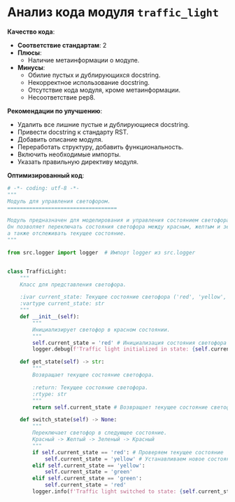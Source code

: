 # Анализ кода модуля `traffic_light`

**Качество кода**:
- **Соответствие стандартам**: 2
- **Плюсы**:
    - Наличие метаинформации о модуле.
- **Минусы**:
    - Обилие пустых и дублирующихся docstring.
    - Некорректное использование docstring.
    - Отсутствие кода модуля, кроме метаинформации.
    - Несоответствие pep8.

**Рекомендации по улучшению**:
- Удалить все лишние пустые и дублирующиеся docstring.
- Привести docstring к стандарту RST.
- Добавить описание модуля.
- Переработать структуру, добавить функциональность.
- Включить необходимые импорты.
- Указать правильную директиву модуля.

**Оптимизированный код**:

```python
# -*- coding: utf-8 -*-
"""
Модуль для управления светофором.
===================================

Модуль предназначен для моделирования и управления состоянием светофора.
Он позволяет переключать состояния светофора между красным, желтым и зеленым, 
а также отслеживать текущее состояние.
"""

from src.logger import logger  # Импорт logger из src.logger


class TrafficLight:
    """
    Класс для представления светофора.

    :ivar current_state: Текущее состояние светофора ('red', 'yellow', 'green').
    :vartype current_state: str
    """
    def __init__(self):
        """
        Инициализирует светофор в красном состоянии.
        """
        self.current_state = 'red' # Инициализация состояния светофора как 'red'
        logger.debug(f'Traffic light initialized in state: {self.current_state}') # Логирование инициализации состояния

    def get_state(self) -> str:
        """
        Возвращает текущее состояние светофора.

        :return: Текущее состояние светофора.
        :rtype: str
        """
        return self.current_state # Возвращает текущее состояние светофора

    def switch_state(self) -> None:
        """
        Переключает светофор в следующее состояние.
        Красный -> Желтый -> Зеленый -> Красный
        """
        if self.current_state == 'red': # Проверяем текущее состояние
            self.current_state = 'yellow' # Устанавливаем новое состояние
        elif self.current_state == 'yellow':
            self.current_state = 'green'
        elif self.current_state == 'green':
            self.current_state = 'red'
        logger.info(f'Traffic light switched to state: {self.current_state}') # Логирование смены состояния
```